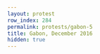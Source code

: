 ```yaml
---
layout: protest
row_index: 284
permalink: protests/gabon-5
title: Gabon, December 2016
hidden: true
---
```

